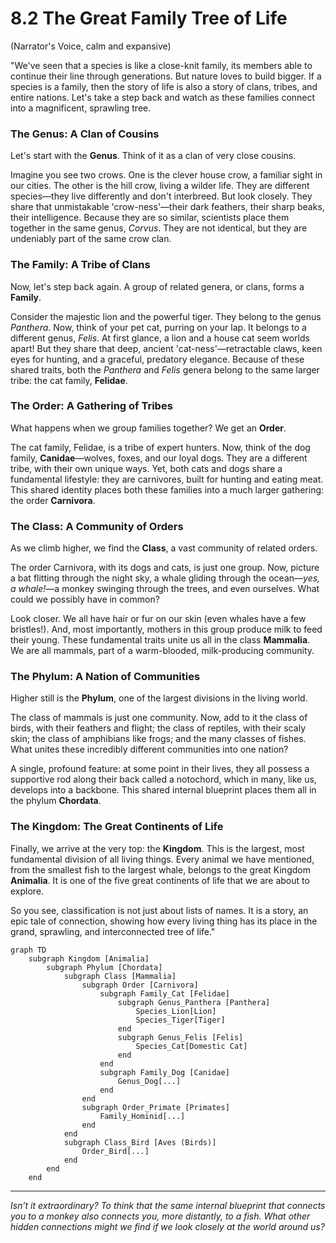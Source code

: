 # 8.2 The Great Family Tree of Life

(Narrator's Voice, calm and expansive)

"We've seen that a species is like a close-knit family, its members able to continue their line through generations. But nature loves to build bigger. If a species is a family, then the story of life is also a story of clans, tribes, and entire nations. Let's take a step back and watch as these families connect into a magnificent, sprawling tree.

### The Genus: A Clan of Cousins

Let's start with the **Genus**. Think of it as a clan of very close cousins.

Imagine you see two crows. One is the clever house crow, a familiar sight in our cities. The other is the hill crow, living a wilder life. They are different species—they live differently and don't interbreed. But look closely. They share that unmistakable 'crow-ness'—their dark feathers, their sharp beaks, their intelligence. Because they are so similar, scientists place them together in the same genus, *Corvus*. They are not identical, but they are undeniably part of the same crow clan.

### The Family: A Tribe of Clans

Now, let's step back again. A group of related genera, or clans, forms a **Family**.

Consider the majestic lion and the powerful tiger. They belong to the genus *Panthera*. Now, think of your pet cat, purring on your lap. It belongs to a different genus, *Felis*. At first glance, a lion and a house cat seem worlds apart! But they share that deep, ancient 'cat-ness'—retractable claws, keen eyes for hunting, and a graceful, predatory elegance. Because of these shared traits, both the *Panthera* and *Felis* genera belong to the same larger tribe: the cat family, **Felidae**.

### The Order: A Gathering of Tribes

What happens when we group families together? We get an **Order**.

The cat family, Felidae, is a tribe of expert hunters. Now, think of the dog family, **Canidae**—wolves, foxes, and our loyal dogs. They are a different tribe, with their own unique ways. Yet, both cats and dogs share a fundamental lifestyle: they are carnivores, built for hunting and eating meat. This shared identity places both these families into a much larger gathering: the order **Carnivora**.

### The Class: A Community of Orders

As we climb higher, we find the **Class**, a vast community of related orders.

The order Carnivora, with its dogs and cats, is just one group. Now, picture a bat flitting through the night sky, a whale gliding through the ocean—*yes, a whale!*—a monkey swinging through the trees, and even ourselves. What could we possibly have in common?

Look closer. We all have hair or fur on our skin (even whales have a few bristles!). And, most importantly, mothers in this group produce milk to feed their young. These fundamental traits unite us all in the class **Mammalia**. We are all mammals, part of a warm-blooded, milk-producing community.

### The Phylum: A Nation of Communities

Higher still is the **Phylum**, one of the largest divisions in the living world.

The class of mammals is just one community. Now, add to it the class of birds, with their feathers and flight; the class of reptiles, with their scaly skin; the class of amphibians like frogs; and the many classes of fishes. What unites these incredibly different communities into one nation?

A single, profound feature: at some point in their lives, they all possess a supportive rod along their back called a notochord, which in many, like us, develops into a backbone. This shared internal blueprint places them all in the phylum **Chordata**.

### The Kingdom: The Great Continents of Life

Finally, we arrive at the very top: the **Kingdom**. This is the largest, most fundamental division of all living things. Every animal we have mentioned, from the smallest fish to the largest whale, belongs to the great Kingdom **Animalia**. It is one of the five great continents of life that we are about to explore.

So you see, classification is not just about lists of names. It is a story, an epic tale of connection, showing how every living thing has its place in the grand, sprawling, and interconnected tree of life."

```mermaid
graph TD
    subgraph Kingdom [Animalia]
        subgraph Phylum [Chordata]
            subgraph Class [Mammalia]
                subgraph Order [Carnivora]
                    subgraph Family_Cat [Felidae]
                        subgraph Genus_Panthera [Panthera]
                            Species_Lion[Lion]
                            Species_Tiger[Tiger]
                        end
                        subgraph Genus_Felis [Felis]
                            Species_Cat[Domestic Cat]
                        end
                    end
                    subgraph Family_Dog [Canidae]
                        Genus_Dog[...]
                    end
                end
                subgraph Order_Primate [Primates]
                    Family_Hominid[...]
                end
            end
            subgraph Class_Bird [Aves (Birds)]
                Order_Bird[...]
            end
        end
    end
```

***

*Isn’t it extraordinary? To think that the same internal blueprint that connects you to a monkey also connects you, more distantly, to a fish. What other hidden connections might we find if we look closely at the world around us?*
